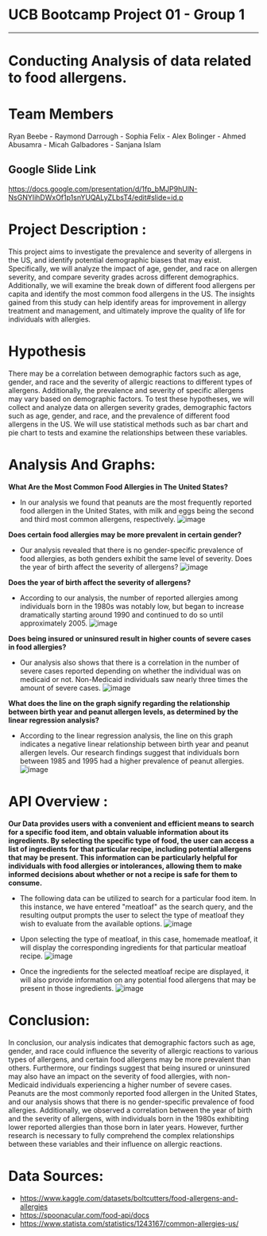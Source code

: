# UCB Bootcamp Project 01 - Group 1
---
# Conducting Analysis of data related to food allergens.

# Team Members 
Ryan Beebe - Raymond Darrough - Sophia Felix - Alex Bolinger - Ahmed Abusamra - Micah Galbadores - Sanjana Islam



## Google Slide Link
https://docs.google.com/presentation/d/1fp_bMJP9hUlN-NsGNYIihDWxOf1p1snYUQALyZLbsT4/edit#slide=id.p



# Project Description :
 This project aims to investigate the prevalence and severity of allergens in the US, and identify potential demographic biases that may exist. Specifically, we will analyze the impact of age, gender, and race on allergen severity, and compare severity grades across different demographics. Additionally, we will examine the break down of different food allergens per capita and identify the most common food allergens in the US. The insights gained from this study can help identify areas for improvement in allergy treatment and management, and ultimately improve the quality of life for individuals with allergies. 

# Hypothesis
There may be a correlation between demographic factors such as age, gender, and race and the severity of allergic reactions to different types of allergens. Additionally, the prevalence and severity of specific allergens may vary based on demographic factors.
To test these hypotheses, we will collect and analyze data on allergen severity grades, demographic factors such as age, gender, and race, and the prevalence of different food allergens in the US. We will use statistical methods such as bar chart and pie chart to tests and examine the relationships between these variables.

# Analysis And Graphs:

**What Are the Most Common Food Allergies in The United States?**
- In our analysis we found that peanuts are the most frequently reported food allergen in the United States, with milk and eggs being the second and third most common allergens, respectively.
![image](https://user-images.githubusercontent.com/126538596/233524264-685b720b-ce57-421f-ad7f-183170884d9b.png)

**Does certain food allergies may be more prevalent in certain gender?**
- Our analysis revealed that there is no gender-specific prevalence of food allergies, as both genders exhibit the same level of severity.
Does the year of birth affect the severity of allergens?
![image](https://user-images.githubusercontent.com/126538596/233524295-0e247941-2adb-4fd5-9102-7439ec9ae9c1.png)

**Does the year of birth affect the severity of allergens?**
- According to our analysis, the number of reported allergies among individuals born in the 1980s was notably low, but began to increase dramatically starting around 1990 and continued to do so until approximately 2005.
![image](https://user-images.githubusercontent.com/126538596/233524393-01206015-6ab5-4a7e-8ec6-c013eabde92c.png)

**Does being insured or uninsured result in higher counts of severe cases in food allergies?**
- Our analysis also shows that there is a correlation in the number of severe cases reported depending on whether the individual was on medicaid or not. Non-Medicaid individuals saw nearly three times the amount of severe cases.
![image](https://user-images.githubusercontent.com/126538596/233526751-91379916-d6e6-4bd0-807a-1c6fcd5b918b.png)

**What does the line on the graph signify regarding the relationship between birth year and peanut allergen levels, as determined by the linear regression analysis?**
- According to the linear regression analysis, the line on this graph indicates a negative linear relationship between birth year and peanut allergen levels. Our research findings suggest that individuals born between 1985 and 1995 had a higher prevalence of peanut allergies.
![image](https://user-images.githubusercontent.com/126538596/233811071-69c00b20-6091-4254-bc4c-71184c715fcc.png)


# API Overview :
**Our Data provides users with a convenient and efficient means to search for a specific food item, and obtain valuable information about its ingredients. By selecting the specific type of food, the user can access a list of ingredients for that particular recipe, including potential allergens that may be present. This information can be particularly helpful for individuals with food allergies or intolerances, allowing them to make informed decisions about whether or not a recipe is safe for them to consume.**

 - The following data can be utilized to search for a particular food item. In this instance, we have entered "meatloaf" as the search query, and the resulting output prompts the user to select the type of meatloaf they wish to evaluate from the available options.
![image](https://user-images.githubusercontent.com/126538596/233516549-c0f33a71-b5e6-4fb4-8174-c3acc947b8f6.png)

-  Upon selecting the type of meatloaf, in this case, homemade meatloaf, it will display the corresponding ingredients for that   particular meatloaf recipe.
![image](https://user-images.githubusercontent.com/126538596/233516732-72e5ffc0-4231-4692-907b-acb0e3e0b41e.png)

- Once the ingredients for the selected meatloaf recipe are displayed, it will also provide information on any potential food allergens that may be present in those ingredients.
![image](https://user-images.githubusercontent.com/126538596/233516881-968e997c-1436-49e8-bfad-60dee0f58a9e.png)


# Conclusion: 
In conclusion, our analysis indicates that demographic factors such as age, gender, and race could influence the severity of allergic reactions to various types of allergens, and certain food allergens may be more prevalent than others. Furthermore, our findings suggest that being insured or uninsured may also have an impact on the severity of food allergies, with non-Medicaid individuals experiencing a higher number of severe cases. Peanuts are the most commonly reported food allergen in the United States, and our analysis shows that there is no gender-specific prevalence of food allergies. Additionally, we observed a correlation between the year of birth and the severity of allergens, with individuals born in the 1980s exhibiting lower reported allergies than those born in later years. However, further research is necessary to fully comprehend the complex relationships between these variables and their influence on allergic reactions.



# Data Sources:

- https://www.kaggle.com/datasets/boltcutters/food-allergens-and-allergies
- https://spoonacular.com/food-api/docs 
- https://www.statista.com/statistics/1243167/common-allergies-us/

